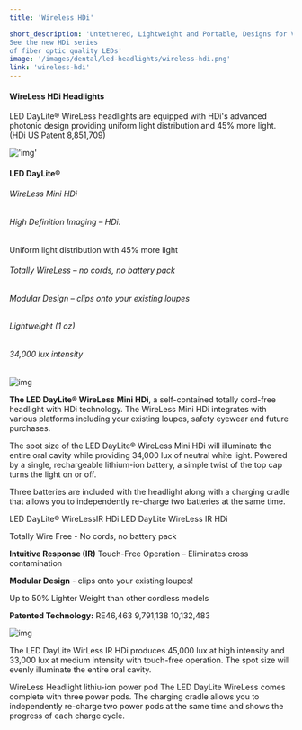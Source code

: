 ```yaml
---
title: 'Wireless HDi'

short_description: 'Untethered, Lightweight and Portable, Designs for Visions patented LED designs provide neutral white adjustable LED illumination.
See the new HDi series
of fiber optic quality LEDs'
image: '/images/dental/led-headlights/wireless-hdi.png'
link: 'wireless-hdi'
---
```


#### WireLess HDi Headlights

LED DayLite® WireLess headlights are equipped with HDi's advanced photonic design providing uniform light distribution and 45% more light. (HDi US Patent 8,851,709)

!['img'](https://www.designsforvision.com/DVIimg/HDiCompare.png)

#### LED DayLite®

###### WireLess Mini HDi

###### High Definition Imaging – HDi:

Uniform light distribution with 45% more light

###### Totally WireLess – no cords, no battery pack

###### Modular Design – clips onto your existing loupes

###### Lightweight (1 oz)

###### 34,000 lux intensity

![img](https://www.designsforvision.com/TodaysRDH/WLMini.png)

**The LED DayLite® WireLess Mini HDi**, a self-contained totally cord-free headlight with HDi technology. The WireLess Mini HDi integrates with various platforms including your existing loupes, safety eyewear and future purchases.

The spot size of the LED DayLite® WireLess Mini HDi will illuminate the entire oral cavity while providing 34,000 lux of neutral white light. Powered by a single, rechargeable lithium-ion battery, a simple twist of the top cap turns the light on or off.

Three batteries are included with the headlight along with a charging cradle that allows you to independently re-charge two batteries at the same time.

LED DayLite® WireLessIR HDi
LED DayLite WireLess IR HDi

Totally Wire Free -
No cords, no battery pack

**Intuitive Response (IR)**
Touch-Free Operation
– Eliminates cross contamination

**Modular Design** -
clips onto your existing loupes!

Up to 50% Lighter Weight than
other cordless models

**Patented Technology:**
RE46,463
9,791,138
10,132,483

![img](https://www.designsforvision.com/DentImg/Dent-WL-ON-OFF-600px.gif)

The LED DayLite WirLess IR HDi produces 45,000 lux at high intensity and 33,000 lux at medium intensity with touch-free operation. The spot size will evenly illuminate the entire oral cavity.

WireLess Headlight lithiu-ion power pod
The LED DayLite WireLess comes complete with three power pods. The charging cradle allows you to independently re-charge two power pods at the same time and shows the progress of each charge cycle.
